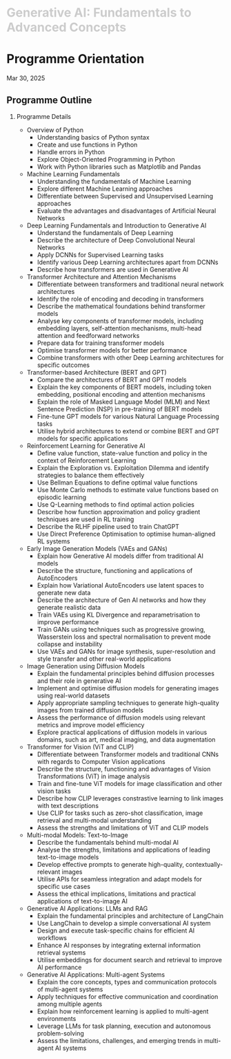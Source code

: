 <h1 style="color: #ccc">Generative AI: Fundamentals to Advanced Concepts</h1>

# Programme Orientation

Mar 30, 2025

## Programme Outline

1.  Programme Details

    -   Overview of Python
        -   Understanding basics of Python syntax
        -   Create and use functions in Python
        -   Handle errors in Python
        -   Explore Object-Oriented Programming in Python
        -   Work with Python libraries such as Matplotlib and Pandas
    -   Machine Learning Fundamentals
        -   Understanding the fundamentals of Machine Learning
        -   Explore different Machine Learning approaches
        -   Differentiate between Supervised and Unsupervised Learning approaches
        -   Evaluate the advantages and disadvantages of Artificial Neural Networks
    -   Deep Learning Fundamentals and Introduction to Generative AI
        -   Understand the fundamentals of Deep Learning
        -   Describe the architecture of Deep Convolutional Neural Networks
        -   Apply DCNNs for Supervised Learning tasks
        -   Identify various Deep Learning architectures apart from DCNNs
        -   Describe how transformers are used in Generative AI
    -   Transformer Architecture and Attention Mechanisms
        -   Differentiate between transformers and traditional neural network architectures
        -   Identify the role of encoding and decoding in transformers
        -   Describe the mathematical foundations behind transformer models
        -   Analyse key components of transformer models, including embedding layers, self-attention mechanisms, multi-head attention and feedforward networks
        -   Prepare data for training transformer models
        -   Optimise transformer models for better performance
        -   Combine transformers with other Deep Learning architectures for specific outcomes
    -   Transformer-based Architecture (BERT and GPT)
        -   Compare the architectures of BERT and GPT models
        -   Explain the key components of BERT models, including token embedding, positional encoding and attention mechanisms
        -   Explain the role of Masked Language Model (MLM) and Next Sentence Prediction (NSP) in pre-training of BERT models
        -   Fine-tune GPT models for various Natural Language Processing tasks
        -   Utilise hybrid architectures to extend or combine BERT and GPT models for specific applications
    -   Reinforcement Learning for Generative AI
        -   Define value function, state-value function and policy in the context of Reinforcement Learning
        -   Explain the Exploration vs. Exploitation Dilemma and identify strategies to balance them effectively
        -   Use Bellman Equations to define optimal value functions
        -   Use Monte Carlo methods to estimate value functions based on episodic learning
        -   Use Q-Learning methods to find optimal action policies
        -   Describe how function approximation and policy gradient techniques are used in RL training
        -   Describe the RLHF pipeline used to train ChatGPT
        -   Use Direct Preference Optimisation to optimise human-aligned RL systems
    -   Early Image Generation Models (VAEs and GANs)
        -   Explain how Generative AI models differ from traditional AI models
        -   Describe the structure, functioning and applications of AutoEncoders
        -   Explain how Variational AutoEncoders use latent spaces to generate new data
        -   Describe the architecture of Gen AI networks and how they generate realistic data
        -   Train VAEs using KL Divergence and reparametrisation to improve performance
        -   Train GANs using techniques such as progressive growing, Wasserstein loss and spectral normalisation to prevent mode collapse and instability
        -   Use VAEs and GANs for image synthesis, super-resolution and style transfer and other real-world applications
    -   Image Generation using Diffusion Models
        -   Explain the fundamental principles behind diffusion processes and their role in generative AI
        -   Implement and optimise diffusion models for generating images using real-world datasets
        -   Apply appropriate sampling techniques to generate high-quality images from trained diffusion models
        -   Assess the performance of diffusion models using relevant metrics and improve model efficiency
        -   Explore practical applications of diffusion models in various domains, such as art, medical imaging, and data augmentation
    -   Transformer for Vision (ViT and CLIP)
        -   Differentiate between Transformer models and traditional CNNs with regards to Computer Vision applications
        -   Describe the structure, functioning and advantages of Vision Transformations (ViT) in image analysis
        -   Train and fine-tune ViT models for image classification and other vision tasks
        -   Describe how CLIP leverages constrastive learning to link images with text descriptions
        -   Use CLIP for tasks such as zero-shot classification, image retrieval and multi-modal understanding
        -   Assess the strengths and limitations of ViT and CLIP models
    -   Multi-modal Models: Text-to-Image
        -   Describe the fundamentals behind multi-modal AI
        -   Analyse the strengths, limitations and applications of leading text-to-image models
        -   Develop effective prompts to generate high-quality, contextually-relevant images
        -   Utilise APIs for seamless integration and adapt models for specific use cases
        -   Assess the ethical implications, limitations and practical applications of text-to-image AI
    -   Generative AI Applications: LLMs and RAG
        -   Explain the fundamental principles and architecture of LangChain
        -   Use LangChain to develop a simple conversational AI system
        -   Design and execute task-specific chains for efficient AI workflows
        -   Enhance AI responses by integrating external information retrieval systems
        -   Utilise embeddings for document search and retrieval to improve AI performance
    -   Generative AI Applications: Multi-agent Systems
        -   Explain the core concepts, types and communication protocols of multi-agent systems
        -   Apply techniques for effective communication and coordination among multiple agents
        -   Explain how reinforcement learning is applied to multi-agent environments
        -   Leverage LLMs for task planning, execution and autonomous problem-solving
        -   Assess the limitations, challenges, and emerging trends in multi-agent AI systems
